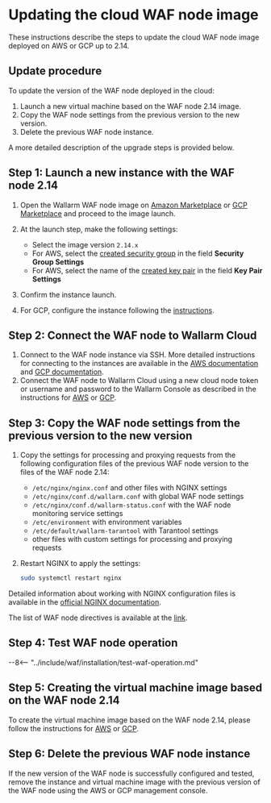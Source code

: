 [wallarm-status-instr]:             ../admin-en/configure-statistics-service.md
[memory-instr]:                     ../admin-en/configuration-guides/allocate-memory-for-waf-node.md
[waf-directives-instr]:             ../admin-en/configure-parameters-en.md
[sqli-attack-desc]:                 ../attacks-vulns-list.md#sql-injection
[xss-attack-desc]:                  ../attacks-vulns-list.md#crosssite-scripting-xss
[img-test-attacks-in-ui]:           ../images/admin-guides/test-attacks.png

# Updating the cloud WAF node image

These instructions describe the steps to update the cloud WAF node image deployed on AWS or GCP up to 2.14.

## Update procedure

To update the version of the WAF node deployed in the cloud:

1. Launch a new virtual machine based on the WAF node 2.14 image.
2. Copy the WAF node settings from the previous version to the new version.
3. Delete the previous WAF node instance.

A more detailed description of the upgrade steps is provided below.

## Step 1: Launch a new instance with the WAF node 2.14

1. Open the Wallarm WAF node image on [Amazon Marketplace](https://aws.amazon.com/marketplace/pp/B073VRFXSD) or [GCP Marketplace](https://console.cloud.google.com/marketplace/details/wallarm-node-195710/wallarm-node) and proceed to the image launch.
2. At the launch step, make the following settings:

      * Select the image version `2.14.x`
      * For AWS, select the [created security group](../admin-en/installation-ami-en.md#3-create-a-security-group) in the field **Security Group Settings**
      * For AWS, select the name of the [created key pair](../admin-en/installation-ami-en.md#2-create-a-pair-of-ssh-keys) in the field **Key Pair Settings**
3. Confirm the instance launch.
4. For GCP, configure the instance following the [instructions](../admin-en/installation-gcp-en.md#3-configure-the-filter-node-instance).

## Step 2: Connect the WAF node to Wallarm Cloud

1. Connect to the WAF node instance via SSH. More detailed instructions for connecting to the instances are available in the [AWS documentation](https://docs.aws.amazon.com/AWSEC2/latest/UserGuide/AccessingInstances.html) and [GCP documentation](https://cloud.google.com/compute/docs/instances/connecting-to-instance).
2. Connect the WAF node to Wallarm Cloud using a new cloud node token or username and password to the Wallarm Console as described in the instructions for [AWS](../admin-en/installation-ami-en.md#6-connect-the-filter-node-to-the-wallarm-cloud) or [GCP](../admin-en/installation-gcp-en.md#5-connect-the-filter-node-to-the-wallarm-cloud).

## Step 3: Copy the WAF node settings from the previous version to the new version

1. Copy the settings for processing and proxying requests from the following configuration files of the previous WAF node version to the files of the WAF node 2.14:
      * `/etc/nginx/nginx.conf` and other files with NGINX settings
      * `/etc/nginx/conf.d/wallarm.conf` with global WAF node settings
      * `/etc/nginx/conf.d/wallarm-status.conf` with the WAF node monitoring service settings
      * `/etc/environment` with environment variables
      * `/etc/default/wallarm-tarantool` with Tarantool settings
      * other files with custom settings for processing and proxying requests
2. Restart NGINX to apply the settings: 

    ```bash
    sudo systemctl restart nginx
    ```

Detailed information about working with NGINX configuration files is available in the [official NGINX documentation](https://nginx.org/ru/docs/beginners_guide.html).

The list of WAF node directives is available at the [link](../admin-en/configure-parameters-en.md).

## Step 4: Test WAF node operation

--8<-- "../include/waf/installation/test-waf-operation.md"

## Step 5: Creating the virtual machine image based on the WAF node 2.14

To create the virtual machine image based on the WAF node 2.14, please follow the instructions for [AWS](../admin-en/installation-guides/amazon-cloud/create-image.md) or [GCP](../admin-en/installation-guides/google-cloud/create-image.md).

## Step 6: Delete the previous WAF node instance

If the new version of the WAF node is successfully configured and tested, remove the instance and virtual machine image with the previous version of the WAF node using the AWS or GCP management console.
